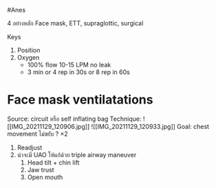 #Anes


4 อย่างหลัก Face mask, ETT, supraglottic, surgical

Keys
1. Position
2. Oxygen
	- 100% flow 10-15 LPM no leak 
	- 3 min or 4 rep in 30s or 8 rep in 60s


# Face mask ventilatations
Source: circuit หรือ self inflating bag
Technique:  ![[IMG_20211129_120906.jpg]]
![[IMG_20211129_120933.jpg]]
Goal: chest movement ไม่ขยับ ? ×2
1. Readjust
2. น่าจะมี UAO ให้แก้ด้วย triple airway maneuver 
	1. Head tilt + chin lift
	2. Jaw trust
	3. Open mouth